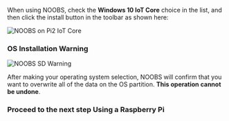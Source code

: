 When using NOOBS, check the **Windows 10 IoT Core** choice in the list, and then click the install button in the toolbar as shown here:

![NOOBS on Pi2 IoT Core]({{site.baseurl}}/images/noobs/noobs-on-pi2-iot-core.jpg)

### OS Installation Warning

![NOOBS SD Warning]({{site.baseurl}}/images/noobs/noobs-sd-warning.jpg)

After making your operating system selection, NOOBS will confirm that you want to overwrite all of the data on the OS partition. **This operation cannot be undone**. 

### Proceed to the next step **Using a Raspberry Pi**



